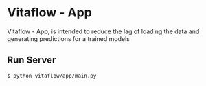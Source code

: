 # Vitaflow - App

Vitaflow - App, is intended to reduce the lag of loading the data and generating predictions for a trained models

## Run Server

```bash
$ python vitaflow/app/main.py
```